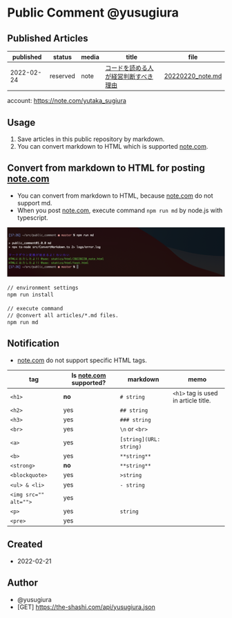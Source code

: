 # Public Comment @yusugiura
 
 ## Published Articles

 | published | status | media | title | file |
 | -- | -- | -- | -- | -- |
 | 2022-02-24 | reserved | note | [コードを読める人が経営判断すべき理由](/articles/20220220_note.md) | [20220220_note.md](/articles/20220220_note.md) | 

 account: https://note.com/yutaka_sugiura
 
 ## Usage

 1) Save articles in this public repository by markdown.
 2) You can convert markdown to HTML which is supported [note.com](https://note.com).

 ## Convert from markdown to HTML for posting [note.com](https://note.com)

 - You can convert from markdown to HTML, because [note.com](https://note.com) do not support md.
 - When you post [note.com](https://note.com), execute command `npm run md` by node.js with typescript.

<img src="statics/img/execute_example.png">

```
// environment settings
npm run install

// execute command
// @convert all articles/*.md files.
npm run md
```

## Notification

 - [note.com](https://note.com) do not support specific HTML tags.

| tag | Is [note.com](https://note.com) supported? | markdown | memo |
| -- | -- | -- | -- |
| `<h1>` | **no** | `# string` | `<h1>` tag is used in article title. |
| `<h2>` | yes | `## string` | |
| `<h3>` | yes | `### string` | |
| `<br>` | yes | `\n` or `<br>` | |
| `<a>` | yes | `[string](URL: string)` | |
| `<b>` | yes | `**string**` | |
| `<strong>` | **no** | `**string**` | |
| `<blockquote>` | yes | `>string` | |
| `<ul> & <li>` | yes | `- string` | |
| `<img src="" alt="">` | yes | | |
| `<p>` | yes | `string` | |
| `<pre>` | yes | | |

 ## Created
  
 - 2022-02-21

 ## Author
 - @yusugiura 
 - [GET] https://the-shashi.com/api/yusugiura.json

